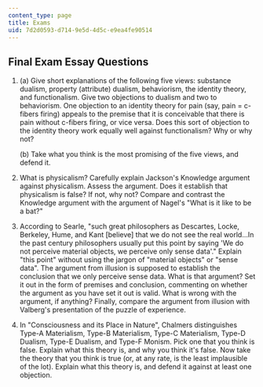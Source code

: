 ```yaml
---
content_type: page
title: Exams
uid: 7d2d0593-d714-9e5d-4d5c-e9ea4fe90514
---
```


Final Exam Essay Questions
--------------------------

1.  (a) Give short explanations of the following five views: substance dualism, property (attribute) dualism, behaviorism, the identity theory, and functionalism. Give two objections to dualism and two to behaviorism. One objection to an identity theory for pain (say, pain = c-fibers firing) appeals to the premise that it is conceivable that there is pain without c-fibers firing, or vice versa. Does this sort of objection to the identity theory work equally well against functionalism? Why or why not?
    
    (b) Take what you think is the most promising of the five views, and defend it.
    
  
3.  What is physicalism? Carefully explain Jackson's Knowledge argument against physicalism. Assess the argument. Does it establish that physicalism is false? If not, why not? Compare and contrast the Knowledge argument with the argument of Nagel's "What is it like to be a bat?"
  
5.  According to Searle, "such great philosophers as Descartes, Locke, Berkeley, Hume, and Kant \[believe\] that we do not see the real world...In the past century philosophers usually put this point by saying 'We do not perceive material objects, we perceive only sense data'." Explain "this point" without using the jargon of "material objects" or "sense data". The argument from illusion is supposed to establish the conclusion that we only perceive sense data. What is that argument? Set it out in the form of premises and conclusion, commenting on whether the argument as you have set it out is valid. What is wrong with the argument, if anything? Finally, compare the argument from illusion with Valberg's presentation of the puzzle of experience.
  
7.  In "Consciousness and its Place in Nature", Chalmers distinguishes Type-A Materialism, Type-B Materialism, Type-C Materialism, Type-D Dualism, Type-E Dualism, and Type-F Monism. Pick one that you think is false. Explain what this theory is, and why you think it's false. Now take the theory that you think is true (or, at any rate, is the least implausible of the lot). Explain what this theory is, and defend it against at least one objection.